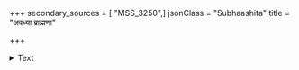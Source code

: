 +++
secondary_sources = [ "MSS_3250",]
jsonClass = "Subhaashita"
title = "अवध्या ब्राह्मणा"

+++

<details><summary>Text</summary>

अवध्या ब्राह्मणा गावो स्त्रियो बालाश्च ज्ञातयः।  
येषां चान्नानि भुञ्जीत ये च स्युः शरणागताः॥
</details>
